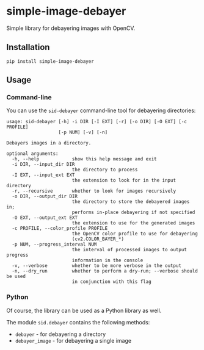 # simple-image-debayer
Simple library for debayering images with OpenCV.

## Installation

```commandline
pip install simple-image-debayer
```

## Usage

### Command-line

You can use the `sid-debayer` command-line tool for debayering directories:

```
usage: sid-debayer [-h] -i DIR [-I EXT] [-r] [-o DIR] [-O EXT] [-c PROFILE]
                   [-p NUM] [-v] [-n]

Debayers images in a directory.

optional arguments:
  -h, --help            show this help message and exit
  -i DIR, --input_dir DIR
                        the directory to process
  -I EXT, --input_ext EXT
                        the extension to look for in the input directory
  -r, --recursive       whether to look for images recursively
  -o DIR, --output_dir DIR
                        the directory to store the debayered images in;
                        performs in-place debayering if not specified
  -O EXT, --output_ext EXT
                        the extension to use for the generated images
  -c PROFILE, --color_profile PROFILE
                        the OpenCV color profile to use for debayering
                        (cv2.COLOR_BAYER_*)
  -p NUM, --progress_interval NUM
                        the interval of processed images to output progress
                        information in the console
  -v, --verbose         whether to be more verbose in the output
  -n, --dry_run         whether to perform a dry-run; --verbose should be used
                        in conjunction with this flag
```

### Python

Of course, the library can be used as a Python library as well.

The module `sid.debayer` contains the following methods:

* `debayer` - for debayering a directory
* `debayer_image` - for debayering a single image
